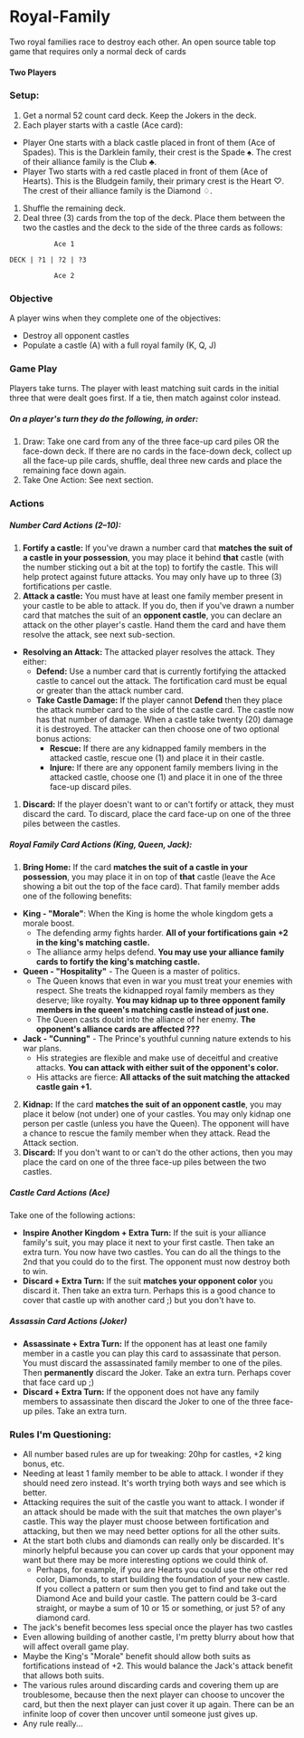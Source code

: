 # Royal-Family

Two royal families race to destroy each other. An open source table top game that requires only a normal deck of cards

#### Two Players

### Setup: 

1. Get a normal 52 count card deck. Keep the Jokers in the deck.
1. Each player starts with a castle (Ace card):
  - Player One starts with a black castle placed in front of them (Ace of Spades). This is the Darklein family, their crest is the Spade &#9824;. The crest of their alliance family is the Club &#9827;.
  - Player Two starts with a red castle placed in front of them (Ace of Hearts). This is the Bludgein family, their primary crest is the Heart &#9825;. The crest of their alliance family is the Diamond &#9826;.
1. Shuffle the remaining deck.
1. Deal three (3) cards from the top of the deck. Place them between the two the castles and the deck to the side of the three cards as follows:

```
           Ace 1
     
DECK | ?1 | ?2 | ?3

           Ace 2
```

### Objective

A player wins when they complete one of the objectives:
- Destroy all opponent castles
- Populate a castle (A) with a full royal family (K, Q, J)

### Game Play

Players take turns. The player with least matching suit cards in the initial three that were dealt goes first. If a tie, then match against color instead.

##### On a player's turn they do the following, in order:

1. Draw: Take one card from any of the three face-up card piles OR the face-down deck. If there are no cards in the face-down deck, collect up all the face-up pile cards, shuffle, deal three new cards and place the remaining face down again.
2. Take One Action: See next section.

### Actions

##### Number Card Actions (2–10):
1. **Fortify a castle:** If you've drawn a number card that **matches the suit of a castle in your possession**, you may place it behind **that** castle (with the number sticking out a bit at the top) to fortify the castle. This will help protect against future attacks. You may only have up to three (3) fortifications per castle.
1. **Attack a castle:** You must have at least one family member present in your castle to be able to attack. If you do, then if you've drawn a number card that matches the suit of an **opponent castle**, you can declare an attack on the other player's castle. Hand them the card and have them resolve the attack, see next sub-section.
  - **Resolving an Attack:** The attacked player resolves the attack. They either:
    - **Defend:** Use a number card that is currently fortifying the attacked castle to cancel out the attack. The fortification card must be equal or greater than the attack number card.
    - **Take Castle Damage:** If the player cannot **Defend** then they place the attack number card to the side of the castle card. The castle now has that number of damage. When a castle take twenty (20) damage it is destroyed. The attacker can then choose one of two optional bonus actions:
      - **Rescue:** If there are any kidnapped family members in the attacked castle, rescue one (1) and place it in their castle.
      - **Injure:** If there are any opponent family members living in the attacked castle, choose one (1) and place it in one of the three face-up discard piles.
1. **Discard:** If the player doesn't want to or can't fortify or attack, they must discard the card. To discard, place the card face-up on one of the three piles between the castles. 

##### Royal Family Card Actions (King, Queen, Jack):
1. **Bring Home:** If the card **matches the suit of a castle in your possession**, you may place it in on top of **that** castle (leave the Ace showing a bit out the top of the face card). That family member adds one of the following benefits:
  - **King - "Morale"**: When the King is home the whole kingdom gets a morale boost.
    - The defending army fights harder. **All of your fortifications gain +2 in the king's matching castle.** 
    - The alliance army helps defend. **You may use your alliance family cards to fortify the king's matching castle.**
  - **Queen - "Hospitality"** - The Queen is a master of politics.
    - The Queen knows that even in war you must treat your enemies with respect. She treats the kidnapped royal family members as they deserve; like royalty. **You may kidnap up to three opponent family members in the queen's matching castle instead of just one.**
    - The Queen casts doubt into the alliance of her enemy. **The opponent's alliance cards are affected ???**
  - **Jack - "Cunning"** - The Prince's youthful cunning nature extends to his war plans.
    - His strategies are flexible and make use of deceitful and creative attacks. **You can attack with either suit of the opponent's color.**
    - His attacks are fierce: **All attacks of the suit matching the attacked castle gain +1.**
2. **Kidnap:** If the card **matches the suit of an opponent castle**, you may place it below (not under) one of your castles. You may only kidnap one person per castle (unless you have the Queen). The opponent will have a chance to rescue the family member when they attack. Read the Attack section.
3. **Discard:** If you don't want to or can't do the other actions, then you may place the card on one of the three face-up piles between the two castles.

##### Castle Card Actions (Ace)

Take one of the following actions:

- **Inspire Another Kingdom + Extra Turn:** If the suit is your alliance family's suit, you may place it next to your first castle. Then take an extra turn. You now have two castles. You can do all the things to the 2nd that you could do to the first. The opponent must now destroy both to win.
- **Discard + Extra Turn:** If the suit **matches your opponent color** you discard it. Then take an extra turn. Perhaps this is a good chance to cover that castle up with another card ;) but you don't have to.

##### Assassin Card Actions (Joker)

- **Assassinate + Extra Turn:** If the opponent has at least one family member in a castle you can play this card to assassinate that person. You must discard the assassinated family member to one of the piles. Then **permanently** discard the Joker. Take an extra turn. Perhaps cover that face card up ;)
- **Discard + Extra Turn:** If the opponent does not have any family members to assassinate then discard the Joker to one of the three face-up piles. Take an extra turn.

### Rules I'm Questioning:

- All number based rules are up for tweaking: 20hp for castles, +2 king bonus, etc.
- Needing at least 1 family member to be able to attack. I wonder if they should need zero instead. It's worth trying both ways and see which is better.
- Attacking requires the suit of the castle you want to attack. I wonder if an attack should be made with the suit that matches the own player's castle. This way the player must choose between fortification and attacking, but then we may need better options for all the other suits.
- At the start both clubs and diamonds can really only be discarded. It's minorly helpful because you can cover up cards that your opponent may want but there may be more interesting options we could think of.
  - Perhaps, for example, if you are Hearts you could use the other red color, Diamonds, to start building the foundation of your new castle. If you collect a pattern or sum then you get to find and take out the Diamond Ace and build your castle. The pattern could be 3-card straight, or maybe a sum of 10 or 15 or something, or just 5? of any diamond card.
- The jack's benefit becomes less special once the player has two castles
- Even allowing building of another castle, I'm pretty blurry about how that will affect overall game play.
- Maybe the King's "Morale" benefit should allow both suits as fortifications instead of +2. This would balance the Jack's attack benefit that allows both suits.
- The various rules around discarding cards and covering them up are troublesome, because then the next player can choose to uncover the card, but then the next player can just cover it up again. There can be an infinite loop of cover then uncover until someone just gives up.
- Any rule really...
